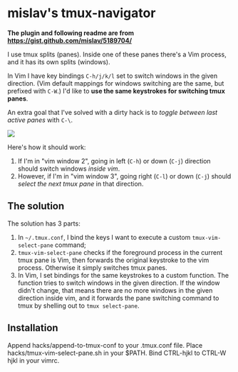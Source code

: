 # mislav's tmux-navigator

**The plugin and following readme are from https://gist.github.com/mislav/5189704/**

I use tmux splits (panes). Inside one of these panes there's a Vim process, and it has its own splits (windows).

In Vim I have key bindings `C-h/j/k/l` set to switch windows in the given direction. (Vim default mappings for windows switching are the same, but prefixed with `C-W`.) I'd like to **use the same keystrokes for switching tmux panes**.

An extra goal that I've solved with a dirty hack is to *toggle between last active panes* with `C-\`.

![](http://f.cl.ly/items/3O0B0U2I041c420u163w/tmux%20vim%20panes%20hack.png)

Here's how it should work:

1. If I'm in "vim window 2", going in left (`C-h`) or down (`C-j`) direction should switch windows _inside vim_.
2. However, if I'm in "vim window 3", going right (`C-l`) or down (`C-j`) should _select the next tmux pane_ in that direction.

## The solution

The solution has 3 parts:

1. In `~/.tmux.conf`, I bind the keys I want to execute a custom `tmux-vim-select-pane` command;
2. `tmux-vim-select-pane` checks if the foreground process in the current tmux pane is Vim, then forwards the original keystroke to the vim process. Otherwise it simply switches tmux panes.
3. In Vim, I set bindings for the same keystrokes to a custom function. The function tries to switch windows in the given direction. If the window didn't change, that means there are no more windows in the given direction inside vim, and it forwards the pane switching command to tmux by shelling out to `tmux select-pane`.

## Installation

Append hacks/append-to-tmux-conf to your .tmux.conf file.
Place hacks/tmux-vim-select-pane.sh in your $PATH.
Bind CTRL-hjkl to CTRL-W hjkl in your vimrc.
